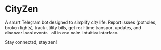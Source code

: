 # CityZen
A smart Telegram bot designed to simplify city life. Report issues (potholes, broken lights), track utility bills, get real-time transport updates, and discover local events—all in one calm, intuitive interface.

Stay connected, stay zen!
